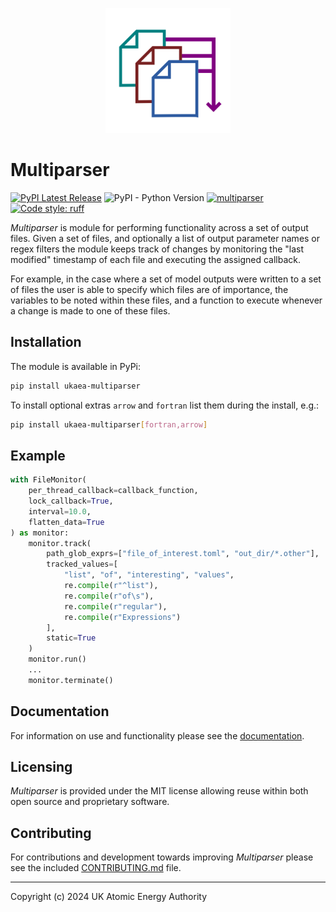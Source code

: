 <p align="center">
<img src="https://raw.githubusercontent.com/ukaea/Multiparser/main/docs/media/logo.png", width="200">
</p>

# Multiparser
[![PyPI Latest Release](https://img.shields.io/pypi/v/ukaea-multiparser.svg)](https://pypi.org/project/ukaea-multiparser/)
![PyPI - Python Version](https://img.shields.io/pypi/pyversions/ukaea-multiparser)
 [![multiparser](https://github.com/ukaea/multiparser/actions/workflows/test_run_multiparser.yaml/badge.svg?branch=main)](https://github.com/ukaea/multiparser/actions/workflows/test_run_multiparser.yaml)
 [![Code style: ruff](https://img.shields.io/endpoint?url=https://raw.githubusercontent.com/astral-sh/ruff/main/assets/badge/v2.json)](https://github.com/astral-sh/ruff)

_Multiparser_ is module for performing functionality across a set of output files. Given a set of files, and optionally a list of output parameter names or regex filters the module keeps track of changes by monitoring the "last modified" timestamp of each file and executing the assigned callback.

For example, in the case where a set of model outputs were written to a set of files the user is able to specify which files are of importance, the variables to be noted within these files, and a function to execute whenever a change is made to one of these files.

## Installation

The module is available in PyPi:

```sh
pip install ukaea-multiparser
```

To install optional extras `arrow` and `fortran` list them during the install, e.g.:

```sh
pip install ukaea-multiparser[fortran,arrow]
```

## Example

```python
with FileMonitor(
    per_thread_callback=callback_function,
    lock_callback=True,
    interval=10.0,
    flatten_data=True
) as monitor:
    monitor.track(
        path_glob_exprs=["file_of_interest.toml", "out_dir/*.other"],
        tracked_values=[
            "list", "of", "interesting", "values",
            re.compile(r"^list"),
            re.compile(r"of\s"),
            re.compile(r"regular"),
            re.compile(r"Expressions")
        ],
        static=True
    )
    monitor.run()
    ...
    monitor.terminate()
```

## Documentation

For information on use and functionality please see the [documentation](https://ukaea.github.io/Multiparser/).

## Licensing

_Multiparser_ is provided under the MIT license allowing reuse within both open source and proprietary software.

## Contributing

For contributions and development towards improving _Multiparser_ please see the included [CONTRIBUTING.md](https://github.com/ukaea/Multiparser/blob/main/CONTRIBUTING.md) file.

---

Copyright (c) 2024 UK Atomic Energy Authority

